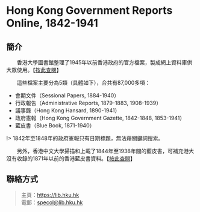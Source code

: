 # Hong Kong Government Reports Online, 1842-1941
## 簡介
　　香港大學圖書館整理了1945年以前香港政府的官方檔案，製成網上資料庫供大眾使用。【[按此查閱](https://sunzi.lib.hku.hk/hkgro/index.jsp "Hong Kong Government Reports Online, 1842-1941")】

　　這些檔案主要分為5類（具體如下），合共有87,000多項：
- 會期文件（Sessional Papers, 1884-1940）
- 行政報告（Administrative Reports, 1879-1883, 1908-1939）
- 議事錄（Hong Kong Hansard, 1890-1941）
- 政府憲報（Hong Kong Government Gazette, 1842-1848, 1853-1941）
- 藍皮書（Blue Book, 1871-1940）

!> 1842年至1848年的政府憲報只有日期標題，無法藉關鍵詞搜索。

　　另外，香港中文大學掃描和上載了1844年至1938年間的藍皮書，可補充港大沒有收錄的1871年以前的香港藍皮書資料。【[按此查閱](https://hkhiso.itsc.cuhk.edu.hk/history/node/4894 "Hong Kong Blue Books, 1844-1938")】

## 聯絡方式
> 主頁：<https://lib.hku.hk>  
> 電郵：<specol@lib.hku.hk>
